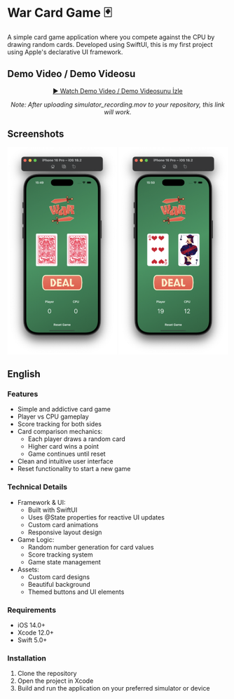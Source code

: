 # War Card Game 🃏

A simple card game application where you compete against the CPU by drawing random cards. Developed using SwiftUI, this is my first project using Apple's declarative UI framework.

## Demo Video / Demo Videosu

<div align="center">
  <p>
    <a href="simulator_recording.mov">
      ▶️ Watch Demo Video / Demo Videosunu İzle
    </a>
  </p>
  <p><i>Note: After uploading simulator_recording.mov to your repository, this link will work.</i></p>
</div>

## Screenshots

  <img src="screenshot1.png" alt="Game Screenshot 1" width="250"/>
  <img src="screenshot2.png" alt="Game Screenshot 2" width="250"/>

## English

### Features

* Simple and addictive card game
* Player vs CPU gameplay
* Score tracking for both sides
* Card comparison mechanics:
  * Each player draws a random card
  * Higher card wins a point
  * Game continues until reset
* Clean and intuitive user interface
* Reset functionality to start a new game

### Technical Details

* Framework & UI:
  * Built with SwiftUI
  * Uses @State properties for reactive UI updates
  * Custom card animations
  * Responsive layout design
* Game Logic:
  * Random number generation for card values
  * Score tracking system
  * Game state management
* Assets:
  * Custom card designs
  * Beautiful background
  * Themed buttons and UI elements

### Requirements

* iOS 14.0+
* Xcode 12.0+
* Swift 5.0+

### Installation

1. Clone the repository
2. Open the project in Xcode
3. Build and run the application on your preferred simulator or device
